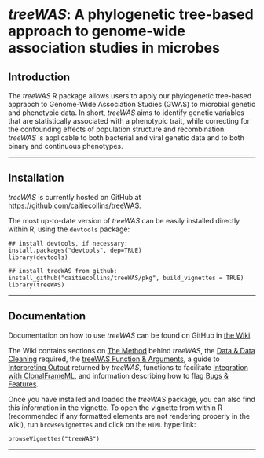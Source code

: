 <!--
---
output:
  html_document:
    keep_md: yes
---

-->

# *treeWAS*: A phylogenetic tree-based approach to genome-wide association studies in microbes


<!-- ########################################################################################################## -->
## Introduction
<!-- ########################################################################################################## -->

The *treeWAS* R package allows users to apply our phylogenetic tree-based appraoch to Genome-Wide Association Studies (GWAS) to microbial genetic and phenotypic data. In short, *treeWAS* aims to identify genetic variables that are statistically associated with a phenotypic trait, while correcting for the confounding effects of population structure and recombination. *treeWAS* is applicable to both bacterial and viral genetic data and to both binary and continuous phenotypes. 


***

<!-- ########################################################################################################## -->
## Installation
<!-- ########################################################################################################## -->

*treeWAS* is currently hosted on GitHub at <https://github.com/caitiecollins/treeWAS>.  
<!-- ([https://github.com/caitiecollins/treeWAS](https://github.com/caitiecollins/treeWAS)).-->

The most up-to-date version of *treeWAS* can be easily installed directly within R, using the `devtools` package: 


```{r, eval=FALSE, highlight=TRUE}
## install devtools, if necessary:
install.packages("devtools", dep=TRUE)
library(devtools)

## install treeWAS from github:
install_github("caitiecollins/treeWAS/pkg", build_vignettes = TRUE)
library(treeWAS)
```


***

<!-- ########################################################################################################## -->
## Documentation
<!-- ########################################################################################################## -->

Documentation on how to use *treeWAS* can be found on GitHub in [the Wiki](https://github.com/caitiecollins/treeWAS/wiki). 


The Wiki contains sections on [The Method](https://github.com/caitiecollins/treeWAS/wiki/1.-How-treeWAS-Works) behind *treeWAS*, 
the [Data & Data Cleaning](https://github.com/caitiecollins/treeWAS/wiki/2.-Data-&-Data-Cleaning) required, 
the [treeWAS Function & Arguments](https://github.com/caitiecollins/treeWAS/wiki/3.-treeWAS-Function-&-Arguments), 
a guide to [Interpreting Output](https://github.com/caitiecollins/treeWAS/wiki/4.-Interpreting-Output) returned by *treeWAS*, 
functions to facilitate [Integration with ClonalFrameML](https://github.com/caitiecollins/treeWAS/wiki/5.-ClonalFrameML-Integration), 
and information describing how to flag [Bugs & Features](https://github.com/caitiecollins/treeWAS/wiki/6.-Bugs-&-Features).



Once you have installed and loaded the *treeWAS* package, you can also find this information in the vignette. 
To open the vignette from within R (recommended if any formatted elements are not rendering properly in the wiki), 
run `browseVignettes` and click on the `HTML` hyperlink:


```{r, eval=FALSE}
browseVignettes("treeWAS")
```

***
